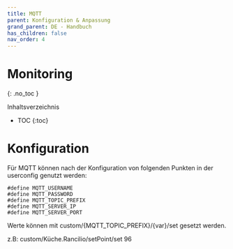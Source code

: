 ```yaml
---
title: MQTT
parent: Konfiguration & Anpassung
grand_parent: DE - Handbuch
has_children: false
nav_order: 4
---
```


# Monitoring
{: .no_toc }

Inhaltsverzeichnis

* TOC
{:toc}

# Konfiguration

Für MQTT können nach der Konfiguration von folgenden Punkten in der userconfig genutzt werden:
```
#define MQTT_USERNAME
#define MQTT_PASSWORD 
#define MQTT_TOPIC_PREFIX   
#define MQTT_SERVER_IP     
#define MQTT_SERVER_PORT 
```

Werte können mit 
custom/{MQTT_TOPIC_PREFIX}/{var}/set gesetzt werden. 

z.B:
custom/Küche.Rancilio/setPoint/set 96
